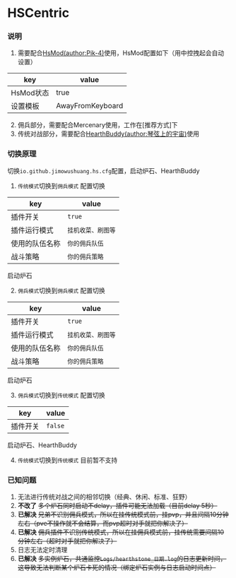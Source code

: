 # HSCentric

### 说明

1. 需要配合[HsMod(author:Pik-4)](https://github.com/Pik-4/HsMod)使用，HsMod配置如下（用中控拽起会自动设置）

|  key   | value  |
|  ----  | ----  |
| HsMod状态  | true |
| 设置模板  | AwayFromKeyboard |

2. 佣兵部分，需要配合Mercenary使用，工作在[推荐方式]下
3. 传统对战部分，需要配合[HearthBuddy(author:琴弦上的宇宙)](https://gitee.com/UniverseString/Hearthstone-myHearthbuddy)使用

### 切换原理
切换`io.github.jimowushuang.hs.cfg`配置，启动炉石、HearthBuddy

1. `传统模式`切换到`佣兵模式`
配置切换

|  key   | value  |
|  ----  | ----  |
| 插件开关  | `true` |
| 插件运行模式  | `挂机收菜、刷图等` |
| 使用的队伍名称  | `你的佣兵队伍` |
| 战斗策略  | `你的佣兵策略` |

启动炉石

2. `佣兵模式`切换到`佣兵模式`
配置切换

|  key   | value  |
|  ----  | ----  |
| 插件开关  | `true` |
| 插件运行模式  | `挂机收菜、刷图等` |
| 使用的队伍名称  | `你的佣兵队伍` |
| 战斗策略  | `你的佣兵策略` |

启动炉石

3. `佣兵模式`切换到`传统模式`
配置切换

|  key   | value  |
|  ----  | ----  |
| 插件开关  | `false` |

启动炉石、HearthBuddy

4. `传统模式`切换到`传统模式`
目前暂不支持

### 已知问题
1. 无法进行传统对战之间的相邻切换（经典、休闲、标准、狂野）
2. **不改了** ~~多个炉石同时启动不delay，插件可能无法加载（目前delay 5秒）~~
3. **已解决** ~~兄弟不识别佣兵模式，所以在挂传统模式前，挂pvp，并且间隔10分钟左右（pve不操作就不会结算，而pvp超时对手就把你解决了）~~
3. **已解决** ~~佣兵插件不识别传统模式，所以在挂佣兵模式前，挂传统需要间隔10分钟左右（超时对手就把你解决了）~~
4. 日志无法定时清理
5. **已解决** ~~多实例炉石，共通监控`Logs/hearthstone_日期.log`的日志更新时间，这导致无法判断某个炉石卡死的情况（绑定炉石实例与日志启动时间点）~~
